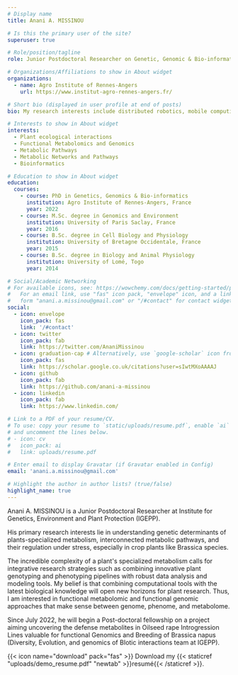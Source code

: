 ```yaml
---
# Display name
title: Anani A. MISSINOU

# Is this the primary user of the site?
superuser: true

# Role/position/tagline
role: Junior Postdoctoral Researcher on Genetic, Genomic & Bio-informatics

# Organizations/Affiliations to show in About widget
organizations:
  - name: Agro Institute of Rennes-Angers
    url: https://www.institut-agro-rennes-angers.fr/

# Short bio (displayed in user profile at end of posts)
bio: My research interests include distributed robotics, mobile computing and programmable matter.

# Interests to show in About widget
interests:
  - Plant ecological interactions
  - Functional Metabolomics and Genomics 
  - Metabolic Pathways
  - Metabolic Networks and Pathways
  - Bioinformatics

# Education to show in About widget
education:
  courses:
    - course: PhD in Genetics, Genomics & Bio-informatics
      institution: Agro Institute of Rennes-Angers, France
      year: 2022
    - course: M.Sc. degree in Genomics and Environment
      institution: University of Paris Saclay, France
      year: 2016
    - course: B.Sc. degree in Cell Biology and Physiology
      institution: University of Bretagne Occidentale, France
      year: 2015
    - course: B.Sc. degree in Biology and Animal Physiology 
      institution: University of Lomé, Togo
      year: 2014

# Social/Academic Networking
# For available icons, see: https://wowchemy.com/docs/getting-started/page-builder/#icons
#   For an email link, use "fas" icon pack, "envelope" icon, and a link in the
#   form "anani.a.missinou@gmail.com" or "/#contact" for contact widget.
social:
  - icon: envelope
    icon_pack: fas
    link: '/#contact'
  - icon: twitter
    icon_pack: fab
    link: https://twitter.com/AnaniMissinou
  - icon: graduation-cap # Alternatively, use `google-scholar` icon from `ai` icon pack
    icon_pack: fas
    link: https://scholar.google.co.uk/citations?user=sIwtMXoAAAAJ
  - icon: github
    icon_pack: fab
    link: https://github.com/anani-a-missinou
  - icon: linkedin
    icon_pack: fab
    link: https://www.linkedin.com/

# Link to a PDF of your resume/CV.
# To use: copy your resume to `static/uploads/resume.pdf`, enable `ai` icons in `params.toml`,
# and uncomment the lines below.
# - icon: cv
#   icon_pack: ai
#   link: uploads/resume.pdf

# Enter email to display Gravatar (if Gravatar enabled in Config)
email: 'anani.a.missinou@gmail.com'

# Highlight the author in author lists? (true/false)
highlight_name: true
---
```


Anani A. MISSINOU is a Junior Postdoctoral Researcher at Institute for Genetics, Environment and Plant Protection (IGEPP). 

His primary research interests lie in understanding genetic determinants of plants-specialized metabolism, interconnected metabolic pathways, and their regulation under stress, especially in crop plants like Brassica species.

The incredible complexity of a plant's specialized metabolism calls for integrative research strategies such as combining innovative plant genotyping and phenotyping pipelines with robust data analysis and modeling tools. My belief is that combining computational tools with the latest biological knowledge will open new horizons for plant research. Thus, I am interested in functional metabolomic and functional genomic approaches that make sense between genome, phenome, and metabolome.

Since July 2022, he will begin a Post-doctoral fellowship on a project aiming uncovering the defense metabolites in Oilseed rape  Introgression Lines valuable for functional Genomics and Breeding of Brassica napus (Diversity, Evolution, and genomics of BIotic interactions team at IGEPP).

{{< icon name="download" pack="fas" >}} Download my {{< staticref "uploads/demo_resume.pdf" "newtab" >}}resumé{{< /staticref >}}.
